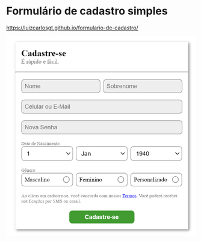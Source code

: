# Formulário de cadastro simples

https://luizcarlosgt.github.io/formulario-de-cadastro/

<img src="readme-src\cadastro simples printscreen.png">
